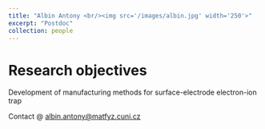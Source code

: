 ```yaml
---
title: "Albin Antony <br/><img src='/images/albin.jpg' width='250'>"
excerpt: "Postdoc"
collection: people
---
```


# Research objectives
Development of manufacturing methods for surface-electrode electron-ion trap

Contact @ [albin.antony@matfyz.cuni.cz](mailto:albin.antony@matfyz.cuni.cz)

